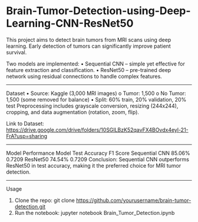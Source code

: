 # Brain-Tumor-Detection-using-Deep-Learning-CNN-ResNet50
This project aims to detect brain tumors from MRI scans using deep learning. Early detection of tumors can significantly improve patient survival.

Two models are implemented:
•	Sequential CNN – simple yet effective for feature extraction and classification.
•	ResNet50 – pre-trained deep network using residual connections to handle complex features.
________________________________________
Dataset 
•	Source: Kaggle (3,000 MRI images)
o	Tumor: 1,500
o	No Tumor: 1,500 (some removed for balance)
•	Split: 60% train, 20% validation, 20% test
Preprocessing includes grayscale conversion, resizing (244x244), cropping, and data augmentation (rotation, zoom, flip).

Link to Dataset: https://drive.google.com/drive/folders/10SGlLBzK52qavFX4BOvdx4eyl-21-FrA?usp=sharing
________________________________________
Model Performance
Model	Test Accuracy	F1 Score
Sequential CNN	85.06%	0.7209
ResNet50	74.54%	0.7209
Conclusion: Sequential CNN outperforms ResNet50 in test accuracy, making it the preferred choice for MRI tumor detection.
________________________________________
Usage
1.	Clone the repo: git clone https://github.com/yourusername/brain-tumor-detection.git
2.	Run the notebook: jupyter notebook Brain_Tumor_Detection.ipynb
